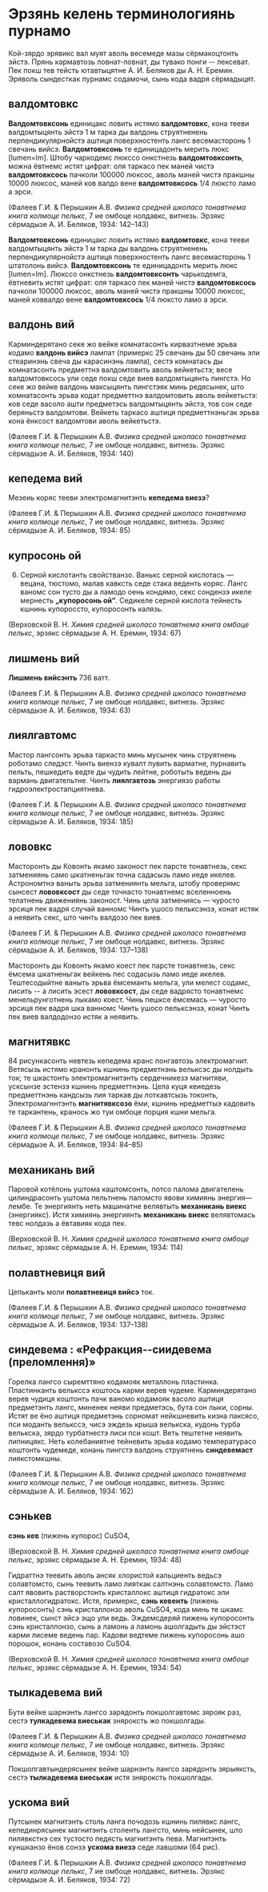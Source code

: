 # Эрзянь келень терминологиянь пурнамо

Кой-зярдо эрявикс вал муят аволь весемеде мазы сёрмакоцтонть эйстэ. Прянь кармавтозь ловнат-ловнат, ды тувако понги -- лексеват.
Пек покш тев тейсть ютавтыцятне А. И. Беляков ды А. Н. Еремин. Эряволь сындесткак пурнамс содамочи, сынь кода вадря сёрмадыцят.

## валдомтовкс
>>
**Валдомтовксонь** единицакс ловить истямо **валдомтовкс**, кона тееви валдомтыцянть эйстэ 1 м тарка ды валдонь струятненень перпендикулярнойстэ аштиця поверхностенть лангс весемасторонь 1 свечань вийсэ.
**Валдомтовксонь** те единицадонть мерить люкс [lumen=lm].
Штобу чаркодемс люкссо онкстнезь **валдомтовксонть**, можна ёвтнемс истят цифрат: оля таркасо пек маней чистэ **валдомтовксось** пачколи 100000 люксос, аволь маней чистэ пракшны 10000 люксос, маней ков валдо вене **валдомтовксось** 1/4 люксто ламо а эрси.

(Фалеев Г.И. & Перышкин А.В. *Физика средней школасо тонавтнема книга колмоце пелькс*, 7 ие омбоце нолдавкс, витнезь. Эрзякс сёрмадызе А. И. Беляков, 1934: 142–143)

**Валдомтовксонь** единицакс ловить истямо **валдомтовкс**, кона тееви валдомтыцянть эйстэ 1 м тарка ды валдонь струятненень перпендикулярнойстэ аштиця поверхностенть лангс весемасторонь 1 штатолонь вийсэ.
**Валдомтовксонь** те единицадонть мерить люкс [lumen=lm].
Люкссо онкстнезь **валдомтовксонть** чарькодемга, ёвтневить истят цифрат: оля таркасо пек маней чистэ **валдомтовксось** пачколи 100000 люксос, аволь маней чистэ пракшны 10000 люксос, маней коввалдо вене **валдомтовксось** 1/4 люксто ламо а эрси.

## валдонь вий
>>
Карминдерятано секе жо вейке комнатасонть кирвазтнеме эрьва кодамо **валдонь вийсэ** лампат (примеркс 25 свечань ды 50 свечань эли стеаринэнь свеча ды карасинэнь лампа), сестэ комнатась ды комнатасонть предметтнэ валдомтовить аволь вейкетьстэ; весе валдомтовксось ули седе покш седе виев валдомтыцянть пингстэ. Но секе жо вейке валдонь максыцянть пингстэяк минь редясынек, што комнатасонть эрьва кодат предметтнэ валдомтовить аволь вейкетьстэ: ков седе васоло ашти предметэсь валдомтыцянть эйстэ, тов сон седе беряньстэ валдомтови. Вейкеть таркасо аштиця предметтнэньгак эрьва кона ёнксост валдомтови аволь вейкетьстэ.

(Фалеев Г.И. & Перышкин А.В. *Физика средней школасо тонавтнема книга колмоце пелькс*, 7 ие омбоце нолдавкс, витнезь. Эрзякс сёрмадызе А. И. Беляков, 1934: 140)

## кепедема вий
>>
Мезеиь коряс тееви электромагнитэнть **кепедема виезэ**?

(Фалеев Г.И. & Перышкин А.В. *Физика средней школасо тонавтнема книга колмоце пелькс*, 7 ие омбоце нолдавкс, витнезь. Эрзякс сёрмадызе А. И. Беляков, 1934: 85)

## купросонь ой
>>
6. Серной кислотанть свойстванзо. Ванькс серной кислотась — вецана, тюстомо, малав кавксть седе стака веденть коряс. Лангс ваномс сон тусто ды а ламодо оень кондямо, секс сондензэ икеле мернесть **„купоросонь ой“**. Седикеле серной кислота тейнесть кшнинь купороссто, купоросонть калязь.

(Верховской В. Н. *Химия средней школасо тонавтнема книга омбоце пелькс*, эрзякс сёрмадызе А. Н. Еремин, 1934: 67)


## лишмень вий
>>
**Лишмень вийсэнть** 736 ватт.

(Фалеев Г.И. & Перышкин А.В. *Физика средней школасо тонавтнема книга колмоце пелькс*, 7 ие омбоце нолдавкс, витнезь. Эрзякс сёрмадызе А. И. Беляков, 1934: 63)

## лиялгавтомс
>>
Мастор лангсонть эрьва таркасто минь мусынек чинь струятнень роботамо следэст. Чинть виензэ кувалт пувить варматне, пурнавить пельть, пешкедить ведте ды чудить лейтне, роботыть ведень ды вармань двигательтне. Чинть **лиялгавтозь** энергиязо работы гидроэлектростапциятнева.

(Фалеев Г.И. & Перышкин А.В. *Физика средней школасо тонавтнема книга колмоце пелькс*, 7 ие омбоце нолдавкс, витнезь. Эрзякс сёрмадызе А. И. Беляков, 1934: 185)


## лововкс
>>
Масторонть ды Ковонть якамо законост пек парсте тонавтнезь, секс затмениянь само шкатненьгак точна садасызь ламо иеде икелев. Астрономтнэ ваныть эрьва затмениянть мельга, штобу проверямс сынсест **лововксост** ды седе точнасто тонавтнемс вселенноень телатнень движениянь законост. Чинь цела затмениясь — чуросто эрсиця пек вадря случай ванномс Чинть ушосо пельксэнзэ, конат истяк а неявить секс, што чинть валдозо пек виев.

(Фалеев Г.И. & Перышкин А.В. *Физика средней школасо тонавтнема книга колмоце пелькс*, 7 ие омбоце нолдавкс, витнезь. Эрзякс сёрмадызе А. И. Беляков, 1934: 137–138)

Масторонть ды Ковонть якамо коест пек парсте тонавтнезь, секс ёмсема шкатненьгак вейкень пес содасызь ламо иеде икелев. Тештесодыйтне ваныть эрьва ёмсеманть мельга, ули мелест содамс, лисить -- а лисить эсест **лововксост**, ды седе вадрясто тонавтнемс менельрунготнень лыкамо коест. Чинь пешксе ёмсемась — чуросто эрсиця пек вадря шка ванномс Чинть ушосо пельксэнзэ, конат Чинть пек виев валдодонзо истяк а неявить.

## магнитявкс
>>
84 рисункасонть невтезь кепедема кранс понгавтозь электромагнит. Ветясызь истямо кранонть кшнинь предметнэнь вельксэс ды нолдыть ток; те шкастонть электромагнитэнть сердечникезэ магнитяви, усксынзе эстензэ кшнинь предметтнэнь. Цела куця кеиедезь предметтнэнь кандсызь лия таркав ды лоткавтсызь токонть, Электромагннтэнть **магнитявксозо** ёми, кшнинь нредметтыэ кадовить те таркантень, кранось жо туи омбоце порция кшни мельга.

(Фалеев Г.И. & Перышкин А.В. *Физика средней школасо тонавтнема книга колмоце пелькс*, 7 ие омбоце нолдавкс, витнезь. Эрзякс сёрмадызе А. И. Беляков, 1934: 84–85)

## механикань вий
>>
Паровой котёлонь уштома каштомсонть, потсо палома двигателень цилиндрасонть уштома пельтнень паломсто явови химиянь энергия—лембе. Те энергиянть неть машинатне велявтыть **механикань виекс** (энергиякс). Истя химиянь энергиянть **механикань виекс** велявтомась тевс нолдазь а ёвтавияк кода пек.

(Верховской В. Н. *Химия средней школасо тонавтнема книга омбоце пелькс*, эрзякс сёрмадызе А. Н. Еремин, 1934: 114)


## полавтневиця вий
>>
Цепьканть моли **полавтневиця вийсэ** ток.

(Фалеев Г.И. & Перышкин А.В. *Физика средней школасо тонавтнема книга колмоце пелькс*, 7 ие омбоце нолдавкс, витнезь. Эрзякс сёрмадызе А. И. Беляков, 1934: 137–138)

## синдевема : «Рефракция--сиидевема (преломлення)»
>>
Горелка лангсо сыремттяно кодамояк металлонь пластинка. Пластинканть велькссэ коштось карми верев чудеме. Карминдерятано верев чудиця коштонть пачк ваномо кодамояк васоло аштиця предметэнть лангс, миненек неяви предметэсь, бута сон лыки, сорны. Истят ве ёно аштиця предметэнь сорномат нейкшневить кизна паксясо, пси моданть велькссэ, чисэ эждезь крыша велькска, кудонь турба велькска, зярдо турбатнестэ лиси пси кошт. Веть тештетне неявить липницякс. Неть колебаниятне тейневить эрьва кодамо температурасо коштонть чудемеде, конань пингстэ валдонь струятнень **синдевемаст** лиякстомкшны.

(Фалеев Г.И. & Перышкин А.В. *Физика средней школасо тонавтнема книга колмоце пелькс*, 7 ие омбоце нолдавкс, витнезь. Эрзякс сёрмадызе А. И. Беляков, 1934: 162)

## сэнькев
>>
**сэнь кев** (пижень купорос) CuSO4,

(Верховской В. Н. *Химия средней школасо тонавтнема книга омбоце пелькс*, эрзякс сёрмадызе А. Н. Еремин, 1934: 48)

>>
Гидраттнэ теевить аволь ансяк хлористой кальциенть ведьсэ солавтомсто, сынь теевить ламо лияткак салтнэнь солавтомсто. Ламо салт явовить растворстонть кристаллокс аштиця гидратокс эли кристаллогидратокс. Истя, примеркс, **сэнь кевенть** (пижень купоросонть) сэнь кристаллонзо аволь CuSO4, кода минь те шкамс ловинек, сынст эйсэ эщо ули ведь. Эждемсдеряй пижень купоросонть сэнь кристаллонзо, сынь а ламонь а ламонь ашолгадыть ды эйстэст карми лисеме ведень пар. Кадови ведтеме пижень купоросонь ашо порошок, конань составозо CuSO4.

(Верховской В. Н. *Химия средней школасо тонавтнема книга омбоце пелькс*, эрзякс сёрмадызе А. Н. Еремин, 1934: 54)


## тылкадевема вий
>>
Бути вейке шарнэнть лангсо зарядонть покшолгавтомс зярояк раз, сестэ **тулкадевема виеськак** зняроксть жо покшолгады.

(Фалеев Г.И. & Перышкин А.В. *Физика средней школасо тонавтнема книга колмоце пелькс*, 7 ие омбоце нолдавкс, витнезь. Эрзякс сёрмадызе А. И. Беляков, 1934: 10)

Покшолгавтындерясынек вейке шарнэнть лангсо зарядонть зярыяксть, сестэ **тылкадевема виеськак** истя зняроксть покшолгады.

## ускома вий
>>
Путсынек магнитэнть столь ланга почодозь кшнинь пилявкс лангс, кепединрясынек магнитэнть столенть лангсто, минь нейсынек, што пилявкстнэ сех тустосто педясть магнитэнть пева. Магнитэнть куншканзо ёнов сонзэ **ускома виезэ** седе лавшоми (64 рис).

(Фалеев Г.И. & Перышкин А.В. *Физика средней школасо тонавтнема книга колмоце пелькс*, 7 ие омбоце нолдавкс, витнезь. Эрзякс сёрмадызе А. И. Беляков, 1934: 72)

